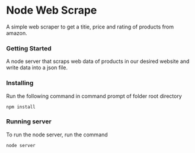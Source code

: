 # Node Web Scrape
A simple web scraper to get a titie, price and rating of products from amazon.

### Getting Started

A node server that scraps web data of products in our desired website and write data into a json file. 

### Installing

Run the following command in command prompt of folder root directory

```
npm install
```

### Running server

To run the node server, run the command

```
node server
```

